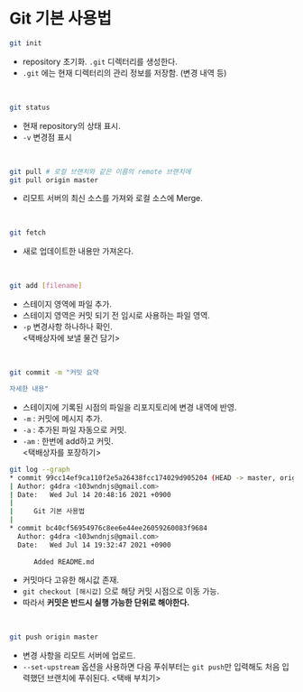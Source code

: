 # Git 기본 사용법

```bash
git init
```
- repository 초기화. `.git` 디렉터리를 생성한다.
- `.git` 에는 현재 디렉터리의 관리 정보를 저장함. (변경 내역 등)

<br>

```bash
git status
```
- 현재 repository의 상태 표시.
- `-v` 변경점 표시

<br>

```bash
git pull # 로컬 브랜치와 같은 이름의 remote 브랜치에
git pull origin master
```
- 리모트 서버의 최신 소스를 가져와 로컬 소스에 Merge.

<br>

```bash
git fetch
```
- 새로 업데이트한 내용만 가져온다.

<br>

```bash
git add [filename]
```
- 스테이지 영역에 파일 추가.
- 스테이지 영역은 커밋 되기 전 임시로 사용하는 파일 영역.
- `-p` 변경사항 하나하나 확인.  
<택배상자에 보낼 물건 담기>

<br>

```bash
git commit -m "커밋 요약

자세한 내용"
```
- 스테이지에 기록된 시점의 파일을 리포지토리에 변경 내역에 반영.
- `-m` : 커밋에 메시지 추가.
- `-a` : 추가된 파일 자동으로 커밋.
- `-am` : 한번에 add하고 커밋.  
<택배상자를 포장하기>

```bash
git log --graph
* commit 99cc14ef9ca110f2e5a26438fcc174029d905204 (HEAD -> master, origin/master)
| Author: g4dra <103wndnjs@gmail.com>
| Date:   Wed Jul 14 20:48:16 2021 +0900
| 
|     Git 기본 사용법
| 
* commit bc40cf56954976c8ee6e44ee26059260083f9684
  Author: g4dra <103wndnjs@gmail.com>
  Date:   Wed Jul 14 19:32:47 2021 +0900
  
      Added README.md
```
- 커밋마다 고유한 해시값 존재.
- `git checkout [해시값]` 으로 해당 커밋 시점으로 이동 가능.
- 따라서 **커밋은 반드시 실행 가능한 단위로 해야한다.**

<br>

```bash
git push origin master
```
- 변경 사항을 리모트 서버에 업로드.
- `--set-upstream` 옵션을 사용하면 다음 푸쉬부터는 `git push`만 입력해도 처음 입력했던 브랜치에 푸쉬된다.
<택배 부치기>